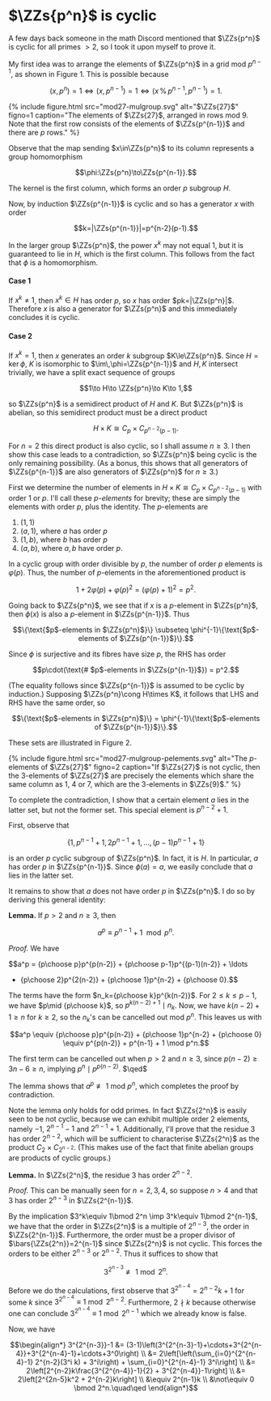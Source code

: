 # $\ZZs{p^n}$ is cyclic


A few days back someone in the math Discord mentioned that $\ZZs{p^n}$
is cyclic for all primes $>2$, so I took it upon myself to prove it.

My first idea was to arrange the elements of $\ZZs{p^n}$ in a grid mod
$p^{n-1}$, as shown in Figure 1. This is possible because

$$(x,p^n)=1 \iff (x,p^{n-1})=1 \iff (x\,\%\,p^{n-1}, p^{n-1})=1.$$

{% include figure.html src="mod27-mulgroup.svg"
alt="$\ZZs{27}$"
figno=1
caption="The elements of $\ZZs{27}$, arranged in rows mod 9. Note that
the first row consists of the elements of $\ZZs{p^{n-1}}$ and there
are $p$ rows." %}

Observe that the map sending $x\in\ZZs{p^n}$ to its column represents
a group homomorphism 

$$\phi:\ZZs{p^n}\to\ZZs{p^{n-1}}.$$

The kernel is the first column, which forms an order $p$ subgroup
$H$.

Now, by induction $\ZZs{p^{n-1}}$ is cyclic and so has a generator $x$
with order 

$$k=|\ZZs{p^{n-1}}|=p^{n-2}(p-1).$$

In the larger group $\ZZs{p^n}$, the power $x^k$ may not equal 1, but
it is guaranteed to lie in $H$, which is the first column. This
follows from the fact that $\phi$ is a homomorphism.

#### Case 1

If $x^k\neq1$, then $x^k\in H$ has order $p$, so $x$ has order
$pk=|\ZZs{p^n}|$. Therefore $x$ is also a generator for $\ZZs{p^n}$
and this immediately concludes it is cyclic.

#### Case 2

If $x^k=1$, then $x$ generates an order $k$ subgroup
$K\le\ZZs{p^n}$. Since $H=\ker\phi$, $K$ is isomorphic to
$\im\,\phi=\ZZs{p^{n-1}}$ and $H,K$ intersect trivially, we have a
split exact sequence of groups

$$1\to H\to \ZZs{p^n}\to K\to 1,$$

so $\ZZs{p^n}$ is a semidirect product of $H$ and $K$. But $\ZZs{p^n}$
is abelian, so this semidirect product must be a direct product

$$H\times K \cong C_p\times C_{p^{n-2}(p-1)}.$$

For $n=2$ this direct product is also cyclic, so I shall assume
$n\ge3$. I then show this case leads to a contradiction, so
$\ZZs{p^n}$ being cyclic is the only remaining possibility. (As a
bonus, this shows that all generators of $\ZZs{p^{n-1}}$ are also
generators of $\ZZs{p^n}$ for $n\ge3$.)

First we determine the number of elements in $H\times K \cong
C_p\times C_{p^{n-2}(p-1)}$ with order 1 or $p$. I'll call these
*$p$-elements* for brevity; these are simply the elements with
order $p$, plus the identity. The $p$-elements are

1. $(1,1)$
2. $(a,1)$, where $a$ has order $p$
3. $(1,b)$, where $b$ has order $p$
4. $(a,b)$, where $a,b$ have order $p$.

In a cyclic group with order divisible by $p$, the number of order $p$
elements is $\varphi(p)$. Thus, the number of $p$-elements in the
aforementioned product is

$$1+2\varphi(p)+\varphi(p)^2 = (\varphi(p)+1)^2 = p^2.$$

Going back to $\ZZs{p^n}$, we see that if $x$ is a $p$-element in
$\ZZs{p^n}$, then $\phi(x)$ is also a $p$-element in
$\ZZs{p^{n-1}}$. Thus

$$\{\text{$p$-elements in $\ZZs{p^n}$}\} \subseteq
\phi^{-1}\{\text{$p$-elements of $\ZZs{p^{n-1}}$}\}.$$

Since $\phi$ is surjective and its fibres have size $p$, the RHS has
order

$$p\cdot(\text{# $p$-elements in $\ZZs{p^{n-1}}$}) = p^2.$$

(The equality follows since $\ZZs{p^{n-1}}$ is assumed to be cyclic by
induction.) Supposing $\ZZs{p^n}\cong H\times K$, it follows that LHS
and RHS have the same order, so

$$\{\text{$p$-elements in $\ZZs{p^n}$}\} =
\phi^{-1}\{\text{$p$-elements of $\ZZs{p^{n-1}}$}\}.$$

These sets are illustrated in Figure 2.

{% include figure.html src="mod27-mulgroup-pelements.svg"
alt="The $p$-elements of $\ZZs{27}$"
figno=2
caption="If $\ZZs{27}$ is not cyclic, then the 3-elements of $\ZZs{27}$ are precisely the elements which share the same column as 1, 4 or 7, which are the 3-elements in $\ZZs{9}$." %}

To complete the contradiction, I show that a certain element $a$ lies
in the latter set, but not the former set. This special element is
$p^{n-2}+1$.

First, observe that

$$\{1,\,p^{n-1}+1,\,2p^{n-1}+1,\ldots,\,(p-1)p^{n-1}+1\}$$

is an order $p$ cyclic subgroup of $\ZZs{p^n}$. In fact, it is $H$. In
particular, $a$ has order $p$ in $\ZZs{p^{n-1}}$. Since $\phi(a)=a$,
we easily conclude that $a$ lies in the latter set.

It remains to show that $a$ does not have order $p$ in $\ZZs{p^n}$. I
do so by deriving this general identity:

**Lemma.** If $p>2$ and $n\ge3$, then

$$a^p \equiv p^{n-1}+1 \mod p^n.$$

*Proof.* We have

$$a^p = {p\choose p}p^{p(n-2)} + {p\choose p-1}p^{(p-1)(n-2)} + \ldots
+ {p\choose 2}p^{2(n-2)} + {p\choose 1}p^{n-2} + {p\choose 0}.$$

The terms have the form $n_k={p\choose k}p^{k(n-2)}$. For $2\le k\le
p-1$, we have $p\mid {p\choose k}$, so $p^{k(n-2)+1}\mid n_k$. Now, we
have $k(n-2)+1\ge n$ for $k\ge 2$, so the $n_k$'s can be cancelled out
mod $p^n$. This leaves us with

$$a^p \equiv {p\choose p}p^{p(n-2)} + {p\choose 1}p^{n-2} + {p\choose
0} \equiv p^{p(n-2)} + p^{n-1} + 1 \mod p^n.$$

The first term can be cancelled out when $p>2$ and $n\ge3$, since
$p(n-2)\ge 3n-6\ge n$, implying $p^n\mid p^{p(n-2)}$. $\qed$

The lemma shows that $a^p\not\equiv 1$ mod $p^n$, which completes the
proof by contradiction.

Note the lemma only holds for odd primes. In fact $\ZZs{2^n}$ is
easily seen to be not cyclic, because we can exhibit multiple order 2
elements, namely $-1$, $2^{n-1}-1$ and $2^{n-1}+1$. Additionally, I'll
prove that the residue 3 has order $2^{n-2}$, which will be sufficient
to characterise $\ZZs{2^n}$ as the product $C_2\times
C_{2^{n-2}}$. (This makes use of the fact that finite abelian groups
are products of cyclic groups.)

**Lemma.** In $\ZZs{2^n}$, the residue 3 has order $2^{n-2}$.

*Proof.* This can be manually seen for $n=2,3,4$, so suppose $n>4$ and
 that 3 has order $2^{n-3}$ in $\ZZs{2^{n-1}}$.

By the implication $3^k\equiv 1\bmod 2^n \imp 3^k\equiv 1\bmod
2^{n-1}$, we have that the order in $\ZZs{2^n}$ is a multiple of
$2^{n-3}$, the order in $\ZZs{2^{n-1}}$. Furthermore, the order must
be a proper divisor of $\bars{\ZZs{2^n}}=2^{n-1}$ since $\ZZs{2^n}$ is
not cyclic. This forces the orders to be either $2^{n-3}$ or
$2^{n-2}$. Thus it suffices to show that

$$3^{2^{n-3}}\not\equiv 1\bmod 2^n.$$

Before we do the calculations, first observe that
$3^{2^{n-4}}=2^{n-2}k+1$ for some $k$ since $3^{2^{n-4}}\equiv
1\bmod 2^{n-2}$. Furthermore, $2\nmid k$ because otherwise one can
conclude $3^{2^{n-4}}\equiv 1\bmod 2^{n-1}$ which we already know is
false.

Now, we have

$$\begin{align*}
3^{2^{n-3}}-1 &= (3-1)\left(3^{2^{n-3}-1}+\cdots+3^{2^{n-4}}+3^{2^{n-4}-1}+\cdots+3^0\right) \\
&= 2\left[\left(\sum_{i=0}^{2^{n-4}-1} 2^{n-2}(3^i k) + 3^i\right) + \sum_{i=0}^{2^{n-4}-1} 3^i\right] \\
&= 2\left[2^{n-2}k\frac{3^{2^{n-4}}-1}{2} + 3^{2^{n-4}}-1\right] \\
&= 2\left[2^{2n-5}k^2 + 2^{n-2}k\right] \\
&\equiv 2^{n-1}k \\
&\not\equiv 0 \bmod 2^n.\quad\qed
\end{align*}$$